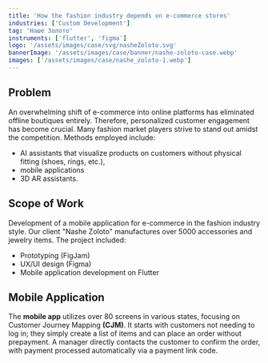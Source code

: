 ```yaml
---
title: 'How the fashion industry depends on e-commerce stores'
industries: ['Custom Development']
tag: 'Наше Золото'
instruments: ['flutter', 'figma']
logo: '/assets/images/case/svg/nasheZoloto.svg'
bannerImage: '/assets/images/case/banner/nashe-zoloto-case.webp'
images: ['/assets/images/case/nashe_zoloto-1.webp']
---
```


## Problem

An overwhelming shift of e-commerce into online platforms has eliminated offline boutiques entirely. Therefore, personalized customer engagement has become crucial. Many fashion market players strive to stand out amidst the competition. Methods employed include:

- AI assistants that visualize products on customers without physical fitting (shoes, rings, etc.),
- mobile applications
- 3D AR assistants.

## Scope of Work

Development of a mobile application for e-commerce in the fashion industry style. Our client "Nashе Zoloto" manufactures over 5000 accessories and jewelry items. The project included:

- Prototyping (FigJam)
- UX/UI design (Figma)
- Mobile application development on Flutter

## Mobile Application

The <strong>mobile app</strong> utilizes over 80 screens in various states, focusing on Customer Journey Mapping <strong>(CJM)</strong>. It starts with customers not needing to log in; they simply create a list of items and can place an order without prepayment. A manager directly contacts the customer to confirm the order, with payment processed automatically via a payment link code.
